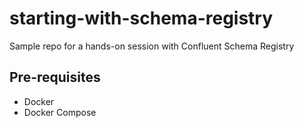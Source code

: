 # starting-with-schema-registry

Sample repo for a hands-on session with Confluent Schema Registry

## Pre-requisites

- Docker
- Docker Compose
